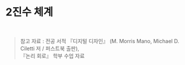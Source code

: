 # 2진수 체계

<br/>

> 참고 자료 : 전공 서적 『디지털 디자인』 (M. Morris Mano, Michael D. Ciletti 저 / 퍼스트북 출판),  
> 『논리 회로』 학부 수업 자료

<br/>

##

